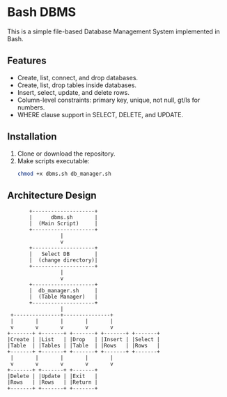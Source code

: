 # Bash DBMS

This is a simple file-based Database Management System implemented in Bash.

## Features

- Create, list, connect, and drop databases.
- Create, list, drop tables inside databases.
- Insert, select, update, and delete rows.
- Column-level constraints: primary key, unique, not null, gt/ls for numbers.
- WHERE clause support in SELECT, DELETE, and UPDATE.

## Installation

1. Clone or download the repository.
2. Make scripts executable:
   ```bash
   chmod +x dbms.sh db_manager.sh

## Architecture Design
   ```
          +--------------------+
          |      dbms.sh       |
          |  (Main Script)     |
          +--------------------+
                    |
                    v
          +--------------------+
          |   Select DB        |
          |  (change directory)|
          +--------------------+
                    |
                    v
          +--------------------+
          |  db_manager.sh     |
          |  (Table Manager)   |
          +--------------------+
                    |
    +---------------+---------------+
    |       |       |       |       |
    v       v       v       v       v
+-------+ +-------+ +-------+ +-------+ +-------+
|Create | |List   | |Drop   | |Insert | |Select |
|Table  | |Tables | |Table  | |Rows   | |Rows   |
+-------+ +-------+ +-------+ +-------+ +-------+
    |       |       |       |       |
    v       v       v       v       v
+-------+ +-------+ +-------+
|Delete | |Update | |Exit   |
|Rows   | |Rows   | |Return |
+-------+ +-------+ +-------+
   ```
